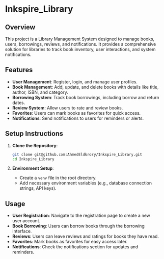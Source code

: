 # Inkspire_Library


## Overview
This project is a Library Management System designed to manage books, users, borrowings, reviews, and notifications. It provides a comprehensive solution for libraries to track book inventory, user interactions, and system notifications.

## Features
- **User Management**: Register, login, and manage user profiles.
- **Book Management**: Add, update, and delete books with details like title, author, ISBN, and category.
- **Borrowing System**: Track book borrowings, including borrow and return dates.
- **Review System**: Allow users to rate and review books.
- **Favorites**: Users can mark books as favorites for quick access.
- **Notifications**: Send notifications to users for reminders or alerts.

## Setup Instructions
1. **Clone the Repository**:
   ```bash
   git clone git@github.com:AhmedEldkrory/Inkspire_Library.git
   cd Inkspire_Library
   ```

3. **Environment Setup**:
   - Create a `venv` file in the root directory.
   - Add necessary environment variables (e.g., database connection strings, API keys).


## Usage
- **User Registration**: Navigate to the registration page to create a new user account.
- **Book Borrowing**: Users can borrow books through the borrowing interface.
- **Reviews**: Users can leave reviews and ratings for books they have read.
- **Favorites**: Mark books as favorites for easy access later.
- **Notifications**: Check the notifications section for updates and reminders.
